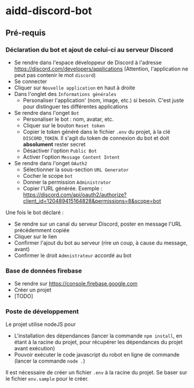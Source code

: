 # aidd-discord-bot

## Pré-requis


### Déclaration du bot et ajout de celui-ci au serveur Discord
- Se rendre dans l'espace développeur de Discord à l'adresse https://discord.com/developers/applications (Attention, l'application ne peut pas contenir le mot `discord`)
- Se connecter 
- Cliquer sur `Nouvelle application` en haut à droite
- Dans l'onglet des `Informations générales` 
  - Personaliser l'application' (nom, image, etc.) si besoin. C'est juste pour distinguer tes différentes applications 
- Se rendre dans l'onget `Bot`
  - Personaliser le bot : nom, avatar, etc.
  - Cliquer sur le bouton `Reset token`
  - Copier le token généré dans le fichier `.env` du projet, à la clé `DISCORD_TOKEN`. Il s'agit du token de connexion du bot et doit **absolument** rester secret
  - Désactiver l'option `Public Bot`
  - Activer l'option `Message Content Intent`
- Se rendre dans l'onget `OAuth2`
  - Sélectionner la sous-section `URL Generator`
  - Cocher le scope `bot`
  - Donner la permission `Administrator` 
  - Copier l'URL générée. Exemple : https://discord.com/api/oauth2/authorize?client_id=120489415164828&permissions=8&scope=bot

Une fois le bot déclaré :
- Se rendre sur un canal du serveur Discord, poster en message l'URL précédemment copiée
- Cliquer sur le lien
- Confirmer l'ajout du bot au serveur (rire un coup, à cause du message, avant)
- Confirmer le droit `Admnistrateur` accordé au bot

### Base de données firebase
- Se rendre sur https://console.firebase.google.com
- Créer un projet 
- [TODO]

### Poste de développement
Le projet utilise nodeJS pour 
- L'installation des dépendances (lancer la commande `npm install`, en étant à la racine du projet, pour récupérer les dépendances du projet avant exécution)
- Pouvoir exécuter le code javascript du robot en ligne de commande (lancer la commande `node .`)

Il est nécessaire de créer un fichier `.env` à la racine du projet. Se baser sur le fichier `env.sample` pour le créer.
